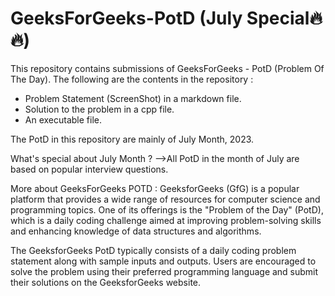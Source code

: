 # GeeksForGeeks-PotD (July Special🔥🔥)
This repository contains submissions of GeeksForGeeks - PotD (Problem Of The Day). 
The following are the contents in the repository :
  - Problem Statement (ScreenShot) in a markdown file.
  - Solution to the problem in a cpp file.
  - An executable file.

The PotD in this repository are mainly of July Month, 2023.

What's special about July Month ?
-->All PotD in the month of July are based on popular interview questions.

More about GeeksForGeeks POTD :
GeeksforGeeks (GfG) is a popular platform that provides a wide range of resources for computer science and programming topics. One of its offerings is the "Problem of the Day" (PotD), which is a daily coding challenge aimed at improving problem-solving skills and enhancing knowledge of data structures and algorithms.

The GeeksforGeeks PotD typically consists of a daily coding problem statement along with sample inputs and outputs. Users are encouraged to solve the problem using their preferred programming language and submit their solutions on the GeeksforGeeks website.
